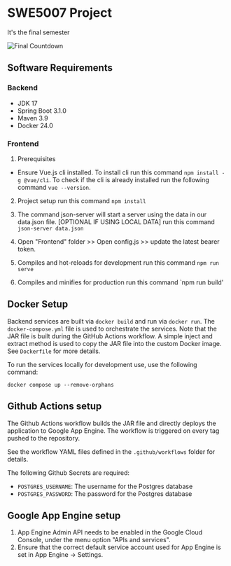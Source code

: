 # SWE5007 Project
It's the final semester

![Final Countdown](https://upload.wikimedia.org/wikipedia/en/2/22/The_Final_Countdown_single.png)

## Software Requirements
### Backend
- JDK 17
- Spring Boot 3.1.0
- Maven 3.9
- Docker 24.0
### Frontend
1. Prerequisites
- Ensure Vue.js cli installed. To install cli run this command `npm install -g @vue/cli`. To check if the cli is already installed run the following command `vue --version`.

2. Project setup
run this command `npm install`

3. The command json-server will start a server using the data in our data.json file. [OPTIONAL IF USING LOCAL DATA]
run this command `json-server data.json`

4. Open "Frontend" folder >> Open config.js >> update the latest bearer token.

5. Compiles and hot-reloads for development
run this command `npm run serve`

6. Compiles and minifies for production
run this command `npm run build'

## Docker Setup
Backend services are built via `docker build` and run via `docker run`.
The `docker-compose.yml` file is used to orchestrate the services.
Note that the JAR file is built during the GitHub Actions workflow.
A simple inject and extract method is used to copy the JAR file into the 
custom Docker image. See `Dockerfile` for more details.

To run the services locally for development use, use the following command:
```shell
docker compose up --remove-orphans
```

## Github Actions setup
The Github Actions workflow builds the JAR file and directly deploys the
application to Google App Engine. The workflow is triggered on every tag pushed
to the repository.

See the workflow YAML files defined in the `.github/workflows` folder for
details.

The following Github Secrets are required:
- `POSTGRES_USERNAME`: The username for the Postgres database
- `POSTGRES_PASSWORD`: The password for the Postgres database

## Google App Engine setup
1. App Engine Admin API needs to be enabled in the Google Cloud Console, under
the menu option "APIs and services".
2. Ensure that the correct default service account used for App Engine is set 
in App Engine -> Settings.